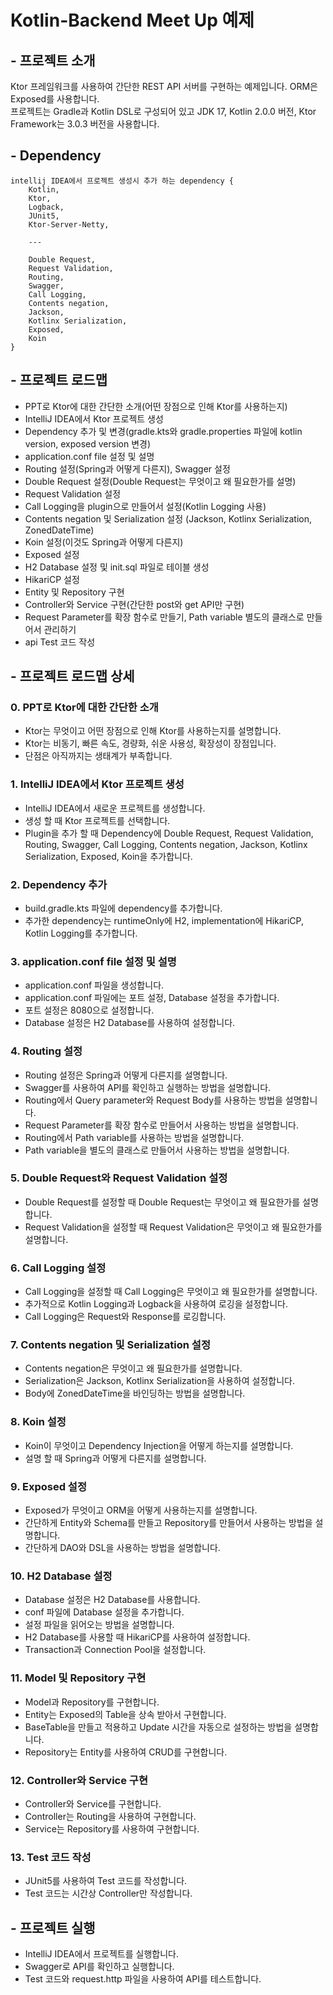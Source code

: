 # Kotlin-Backend Meet Up 예제

## - 프로젝트 소개

Ktor 프레임워크를 사용하여 간단한 REST API 서버를 구현하는 예제입니다.
ORM은 Exposed를 사용합니다.  
프로젝트는 Gradle과 Kotlin DSL로 구성되어 있고 JDK 17, Kotlin 2.0.0 버전, Ktor Framework는 3.0.3 버전을 사용합니다.

## - Dependency

```text
intellij IDEA에서 프로젝트 생성시 추가 하는 dependency {
    Kotlin,
    Ktor,
    Logback,
    JUnit5,
    Ktor-Server-Netty,
    
    ---
    
    Double Request,
    Request Validation,
    Routing,
    Swagger,
    Call Logging,
    Contents negation,
    Jackson,
    Kotlinx Serialization,
    Exposed,
    Koin
}
```

## - 프로젝트 로드맵

- PPT로 Ktor에 대한 간단한 소개(어떤 장점으로 인해 Ktor를 사용하는지)
- IntelliJ IDEA에서 Ktor 프로젝트 생성
- Dependency 추가 및 변경(gradle.kts와 gradle.properties 파일에 kotlin version, exposed version 변경)
- application.conf file 설정 및 설명
- Routing 설정(Spring과 어떻게 다른지), Swagger 설정
- Double Request 설정(Double Request는 무엇이고 왜 필요한가를 설명)
- Request Validation 설정
- Call Logging을 plugin으로 만들어서 설정(Kotlin Logging 사용)
- Contents negation 및 Serialization 설정 (Jackson, Kotlinx Serialization, ZonedDateTime)
- Koin 설정(이것도 Spring과 어떻게 다른지)
- Exposed 설정
- H2 Database 설정 및 init.sql 파일로 테이블 생성
- HikariCP 설정
- Entity 및 Repository 구현
- Controller와 Service 구현(간단한 post와 get API만 구현)
- Request Parameter를 확장 함수로 만들기, Path variable 별도의 클래스로 만들어서 관리하기
- api Test 코드 작성

## - 프로젝트 로드맵 상세

### 0. PPT로 Ktor에 대한 간단한 소개

- Ktor는 무엇이고 어떤 장점으로 인해 Ktor를 사용하는지를 설명합니다.
- Ktor는 비동기, 빠른 속도, 경량화, 쉬운 사용성, 확장성이 장점입니다.
- 단점은 아직까지는 생태계가 부족합니다.

### 1. IntelliJ IDEA에서 Ktor 프로젝트 생성

- IntelliJ IDEA에서 새로운 프로젝트를 생성합니다.
- 생성 할 때 Ktor 프로젝트를 선택합니다.
- Plugin을 추가 할 때 Dependency에 Double Request, Request Validation, Routing, Swagger, Call Logging, Contents negation,
  Jackson, Kotlinx Serialization, Exposed, Koin을 추가합니다.

### 2. Dependency 추가

- build.gradle.kts 파일에 dependency를 추가합니다.
- 추가한 dependency는 runtimeOnly에 H2, implementation에 HikariCP, Kotlin Logging를 추가합니다.

### 3. application.conf file 설정 및 설명

- application.conf 파일을 생성합니다.
- application.conf 파일에는 포트 설정, Database 설정을 추가합니다.
- 포트 설정은 8080으로 설정합니다.
- Database 설정은 H2 Database를 사용하여 설정합니다.

### 4. Routing 설정

- Routing 설정은 Spring과 어떻게 다른지를 설명합니다.
- Swagger를 사용하여 API를 확인하고 실행하는 방법을 설명합니다.
- Routing에서 Query parameter와 Request Body를 사용하는 방법을 설명합니다.
- Request Parameter를 확장 함수로 만들어서 사용하는 방법을 설명합니다.
- Routing에서 Path variable를 사용하는 방법을 설명합니다.
- Path variable을 별도의 클래스로 만들어서 사용하는 방법을 설명합니다.

### 5. Double Request와 Request Validation 설정

- Double Request를 설정할 때 Double Request는 무엇이고 왜 필요한가를 설명합니다.
- Request Validation을 설정할 때 Request Validation은 무엇이고 왜 필요한가를 설명합니다.

### 6. Call Logging 설정

- Call Logging을 설정할 때 Call Logging은 무엇이고 왜 필요한가를 설명합니다.
- 추가적으로 Kotlin Logging과 Logback을 사용하여 로깅을 설정합니다.
- Call Logging은 Request와 Response를 로깅합니다.

### 7. Contents negation 및 Serialization 설정

- Contents negation은 무엇이고 왜 필요한가를 설명합니다.
- Serialization은 Jackson, Kotlinx Serialization을 사용하여 설정합니다.
- Body에 ZonedDateTime을 바인딩하는 방법을 설명합니다.

### 8. Koin 설정

- Koin이 무엇이고 Dependency Injection을 어떻게 하는지를 설명합니다.
- 설명 할 때 Spring과 어떻게 다른지를 설명합니다.

### 9. Exposed 설정

- Exposed가 무엇이고 ORM을 어떻게 사용하는지를 설명합니다.
- 간단하게 Entity와 Schema를 만들고 Repository를 만들어서 사용하는 방법을 설명합니다.
- 간단하게 DAO와 DSL을 사용하는 방법을 설명합니다.

### 10. H2 Database 설정

- Database 설정은 H2 Database를 사용합니다.
- conf 파일에 Database 설정을 추가합니다.
- 설정 파일을 읽어오는 방법을 설명합니다.
- H2 Database를 사용할 때 HikariCP를 사용하여 설정합니다.
- Transaction과 Connection Pool을 설정합니다.

### 11. Model 및 Repository 구현

- Model과 Repository를 구현합니다.
- Entity는 Exposed의 Table을 상속 받아서 구현합니다.
- BaseTable을 만들고 적용하고 Update 시간을 자동으로 설정하는 방법을 설명합니다.
- Repository는 Entity를 사용하여 CRUD를 구현합니다.

### 12. Controller와 Service 구현

- Controller와 Service를 구현합니다.
- Controller는 Routing을 사용하여 구현합니다.
- Service는 Repository를 사용하여 구현합니다.

### 13. Test 코드 작성

- JUnit5를 사용하여 Test 코드를 작성합니다.
- Test 코드는 시간상 Controller만 작성합니다.

## - 프로젝트 실행

- IntelliJ IDEA에서 프로젝트를 실행합니다.
- Swagger로 API를 확인하고 실행합니다.
- Test 코드와 request.http 파일을 사용하여 API를 테스트합니다.